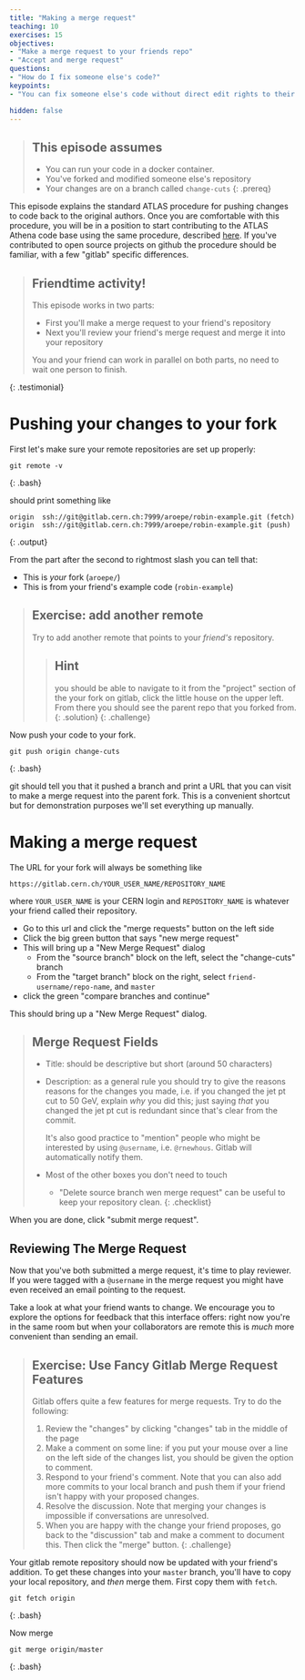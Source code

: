```yaml
---
title: "Making a merge request"
teaching: 10
exercises: 15
objectives:
- "Make a merge request to your friends repo"
- "Accept and merge request"
questions:
- "How do I fix someone else's code?"
keypoints:
- "You can fix someone else's code without direct edit rights to their repository"

hidden: false
---
```


> ## This episode assumes
>
> - You can run your code in a docker container.
> - You've forked and modified someone else's repository
> - Your changes are on a branch called `change-cuts`
{: .prereq}

This episode explains the standard ATLAS procedure for pushing changes
to code back to the original authors. Once you are comfortable with this procedure,
you will be in a position to start contributing to the ATLAS Athena code base
using the same procedure, described [here](https://atlassoftwaredocs.web.cern.ch/gittutorial/).
If you've contributed to open source projects on github the procedure should be familiar, with a few
"gitlab" specific differences.

> ## Friendtime activity!
>
> This episode works in two parts:
>  - First you'll make a merge request to your friend's repository
>  - Next you'll review your friend's merge request and merge it into your
>    repository
>
> You and your friend can work in parallel on both parts, no need to wait
> one person to finish.
>
{: .testimonial}

# Pushing your changes to your fork

First let's make sure your remote repositories are set up properly:

~~~
git remote -v
~~~
{: .bash}

should print something like

~~~
origin	ssh://git@gitlab.cern.ch:7999/aroepe/robin-example.git (fetch)
origin	ssh://git@gitlab.cern.ch:7999/aroepe/robin-example.git (push)
~~~
{: .output}

From the part after the second to rightmost slash you can tell that:
- This is _your_ fork (`aroepe/`)
- This is from your friend's example code (`robin-example`)

> ## Exercise: add another remote
>
> Try to add another remote that points to your _friend's_ repository.
>
> > ## Hint
> > you should be able to navigate to it from the "project" section
> > of the your fork on gitlab, click the little house on the upper left.
> > From there you should see the parent repo that you forked from.
> {: .solution}
{: .challenge}

Now push your code to your fork.
~~~
git push origin change-cuts
~~~
{: .bash}

git should tell you that it pushed a branch and print a URL that you
can visit to make a merge request into the parent fork. This is a
convenient shortcut but for demonstration purposes we'll set
everything up manually.

# Making a merge request

The URL for your fork will always be something like

~~~
https://gitlab.cern.ch/YOUR_USER_NAME/REPOSITORY_NAME
~~~

where `YOUR_USER_NAME` is your CERN login and `REPOSITORY_NAME` is
whatever your friend called their repository.

 - Go to this url and click the "merge requests" button on the left
 side
 - Click the big green button that says "new merge request"
 - This will bring up a "New Merge Request" dialog
    + From the "source branch" block on the left, select the
      "change-cuts" branch
    + From the "target branch" block on the right, select
      `friend-username/repo-name`, and `master`
 - click the green "compare branches and continue"

This should bring up a "New Merge Request" dialog.

> ## Merge Request Fields
>
> - Title: should be descriptive but short (around 50 characters)
> - Description: as a general rule you should try to give the reasons
>   reasons for the changes you made, i.e. if you changed the jet pt
>   cut to 50 GeV, explain _why_ you did this; just saying _that_ you
>   changed the jet pt cut is redundant since that's clear from the
>   commit.
>
>   It's also good practice to "mention" people who might be interested
>   by using `@username`, i.e. `@rnewhous`. Gitlab will automatically
>   notify them.
>
> - Most of the other boxes you don't need to touch
>     - "Delete source branch wen merge request" can be useful to keep your
>       repository clean.
{: .checklist}

When you are done, click "submit merge request".


## Reviewing The Merge Request

Now that you've both submitted a merge request, it's time to play
reviewer. If you were tagged with a `@username` in the merge request
you might have even received an email pointing to the request.

Take a look at what your friend wants to change. We encourage you to
explore the options for feedback that this interface offers: right now
you're in the same room but when your collaborators are remote this is
_much_ more convenient than sending an email.

> ## Exercise: Use Fancy Gitlab Merge Request Features
>
> Gitlab offers quite a few features for merge requests. Try to do the
> following:
>  1. Review the "changes" by clicking "changes" tab in the middle of
>     the page
>  2. Make a comment on some line: if you put your mouse over a line
>     on the left side of the changes list, you should be given the
>     option to comment.
>  3. Respond to your friend's comment. Note that you can also add
>     more commits to your local branch and push them if your friend
>     isn't happy with your proposed changes.
>  4. Resolve the discussion. Note that merging your changes is
>     impossible if conversations are unresolved.
>  5. When you are happy with the change your friend proposes, go back
>     to the "discussion" tab and make a comment to document
>     this. Then click the "merge" button.
{: .challenge}

Your gitlab remote repository should now be updated with your friend's
addition. To get these changes into your `master` branch, you'll have
to copy your local repository, and _then_ merge them. First copy them
with `fetch`.

~~~
git fetch origin
~~~
{: .bash}

Now merge

~~~
git merge origin/master
~~~
{: .bash}


